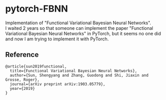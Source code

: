 # pytorch-FBNN
Implementation of "Functional Variational Bayesian Neural Networks".<br>
I waited 2 years so that someone can implement the paper "Functional Variational Bayesian Neural Networks" in PyTorch, but it seems no one did and now I am trying to implement it with PyTorch.

## Reference
```
@article{sun2019functional,
  title={Functional Variational Bayesian Neural Networks},
  author={Sun, Shengyang and Zhang, Guodong and Shi, Jiaxin and Grosse, Roger},
  journal={arXiv preprint arXiv:1903.05779},
  year={2019}
}
```
